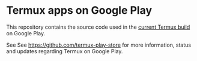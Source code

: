 # Termux apps on Google Play

This repository contains the source code used in the [current Termux build](https://play.google.com/store/apps/details?id=com.termux&hl=en) on Google Play.

See See https://github.com/termux-play-store for more information, status and updates regarding Termux on Google Play.
